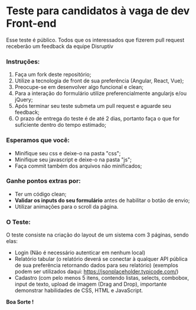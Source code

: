 # Teste para candidatos à vaga de dev Front-end

Esse teste é público. Todos que os interessados que fizerem pull request receberão um feedback da equipe Disruptiv

### Instruções:
1.  Faça um fork deste repositório;
2.  Utilize a tecnologia de front de sua preferência (Angular, React, Vue);
3.  Preocupe-se em desenvolver algo funcional e clean;
4.  Para a interação do formulário utilize preferencialmente angularjs e/ou jQuery;
5.  Após terminar seu teste submeta um pull request e aguarde seu feedback;
6.  O prazo de entrega do teste é de até 2 dias, portanto faça o que for suficiente dentro do tempo estimado;

### Esperamos que você:
-   Minifique seu css e deixe-o na pasta "css";
-   Minifique seu javascript e deixe-o na pasta "js";   
-   Faça commit também dos arquivos não minificados;
    
### Ganhe pontos extras por:

-   Ter um código clean;
-   **Validar os inputs do seu formulário** antes de habilitar o botão de envio;
-   Utilizar animações para o scroll da página.

### O Teste:
O teste consiste na criação do layout de um sistema com 3 páginas, sendo elas:
- Login (Não é necessário autenticar em nenhum local)
- Relatório tabular (o relatório deverá se conectar à qualquer API pública de sua preferência retornando dados para seu relatório) (exemplos podem ser utilizados daqui: https://jsonplaceholder.typicode.com/)
- Cadastro (com pelo menos 5 itens, contendo listas, selects, combobox, input de texto, upload de imagem (Drag and Drop), importante demonstrar habilidades de CSS, HTML e JavaScript.

**Boa Sorte !**

